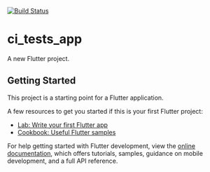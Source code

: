 <a href="https://github.com/LucasErthal/CI/actions"><img src="https://github.com/LucasErthal/ci_tests_app/workflows/CI/badge.svg" alt="Build Status"></a>

# ci_tests_app

A new Flutter project.

## Getting Started

This project is a starting point for a Flutter application.

A few resources to get you started if this is your first Flutter project:

- [Lab: Write your first Flutter app](https://docs.flutter.dev/get-started/codelab)
- [Cookbook: Useful Flutter samples](https://docs.flutter.dev/cookbook)

For help getting started with Flutter development, view the
[online documentation](https://docs.flutter.dev/), which offers tutorials,
samples, guidance on mobile development, and a full API reference.
